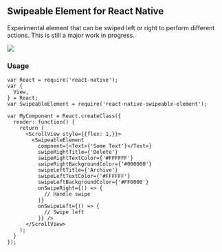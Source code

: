 ## Swipeable Element for React Native
Experimental element that can be swiped left or right to perform different actions. This is still a major work in progress.

![](http://i.imgur.com/PLMnAfc.gif)

### Usage
```
var React = require('react-native');
var {
  View,
} = React;
var SwipeableElement = require('react-native-swipeable-element');

var MyComponent = React.createClass({
  render: function() {
    return (
      <ScrollView style={{flex: 1,}}>
        <SwipeableElement
          compnent={<Text>{'Some Text'}</Text>}
          swipeRightTitle={'Delete'}
          swipeRightTextColor={'#FFFFFF'}
          swipeRightBackgroundColor={'#000000'}
          swipeLeftTitle={'Archive'}
          swipeLeftTextColor={'#FFFFFF'}
          swipeLeftBackgroundColor={'#FF0000'}
          onSwipeRight={() => {
            // Handle swipe
          }}
          onSwipeLeft={() => {
            // Swipe left
          }} />
      </ScrollView>
    );
  }
});

```
